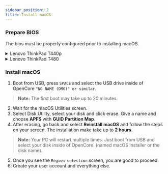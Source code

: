 ```yaml
---
sidebar_position: 2
title: Install macOS
---
```


### Prepare BIOS
The bios must be properly configured prior to installing macOS.

<details>
  <summary>Lenovo ThinkPad T440p</summary>
  <div>
    <dl>
        <dt>In Security menu, set the following settings:</dt>
        <dd>-  <b>Security > Security Chip</b>: must be <b>Disabled</b></dd>
        <dd>-  <b>Memory Protection > Execution Prevention</b>: must be <b>Enabled</b></dd>
        <dd>-  <b>Internal Device Access > Bottom Cover Tamper Detection</b>: must be <b>Disabled</b></dd>
        <dd>-  <b>Anti-Theft > Current Setting</b>: must be <b>Disabled</b></dd>
        <dd>-  <b>Anti-Theft > Computrace > Current Setting</b>: must be <b>Disabled</b></dd>
        <dd>-  <b>Secure Boot > Secure Boot</b>: must be <b>Disabled</b></dd>
    </dl>
    <dl>    
        <dt>In Startup menu, set the following options:</dt>
        <dd>-  <b>UEFI/Legacy Boot</b>: must be <b>UEFI Only</b></dd>
        <dd>-  <b>CSM Support</b>: must be <b>No</b></dd>
    </dl>
  </div>
</details>

<details>
  <summary>Lenovo ThinkPad T480</summary>
  <div>
    <dl>
        <dt>In Security menu, set the following settings:</dt>
        <dd>-  <b>Security > Security Chip</b>: must be <b>Disabled</b></dd>
        <dd>-  <b>Memory Protection > Execution Prevention</b>: must be <b>Enabled</b></dd>
        <dd>-  <b>Virtualization > Intel Virtualization Technology</b>: must be <b>Enabled</b></dd>
        <dd>-  <b>Virtualization > Intel VT-d Feature</b>: must be <b>Enabled</b></dd>
        <dd>-  <b>Anti-Theft > Computrace > Current Setting</b>: must be <b>Disabled</b></dd>
        <dd>-  <b>Secure Boot > Secure Boot</b>: must be <b>Disabled</b></dd>
        <dd>-  <b>Intel SGX > Intel SGX Control</b>: must be <b>Disabled</b></dd>
        <dd>-  <b>Device Guard</b>: must be <b>Disabled</b></dd>
    </dl>
    <dl>    
        <dt>In Startup menu, set the following options:</dt>
        <dd>-  <b>UEFI/Legacy Boot</b>: must be <b>UEFI Only</b></dd>
        <dd>-  <b>CSM Support</b>: must be <b>No</b></dd>
    </dl>
    <dl>
        <dt>In Thunderbolt(TM) 3 menu (Config), set the following options:</dt>
        <dd>-  <b>Thunderbolt BIOS Assist Mode</b>: must be <b>Disabled</b></dd>
        <dd>-  <b>Wake by Thunderbolt(TM) 3</b>: must be <b>Disabled</b></dd>
        <dd>-  <b>Security Level</b>: must be <b>No Security</b></dd>
        <dd>-  <b>Support in Pre Boot Environment > Thunderbolt(TM) device</b>: must be <b>Disabled</b></dd>
    </dl>
  </div>
</details>

### Install macOS
1. Boot from USB, press ```SPACE``` and select the USB drive inside of OpenCore ```"NO NAME (DMG)" or similar```.
> **Note:** The first boot may take up to 20 minutes. 
2. Wait for the macOS Utilities screen.
3. Select Disk Utility, select your disk and click erase. Give a name and choose **APFS** with **GUID Partition Map**.
4. After erasing, go back and select **Reinstall macOS** and follow the steps on your screen. The installation make take up to **2 hours**.
>  **Note:** Your PC will restart multiple times. Just boot from USB and select your disk inside of OpenCore. (named macOS Installer or the disk name).
5. Once you see the `Region selection` screen, you are good to proceed.
6. Create your user account and everything else.
